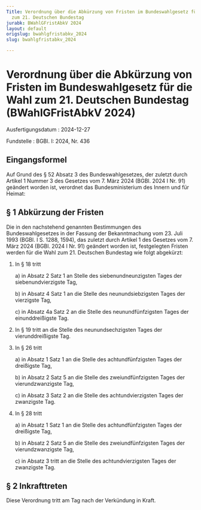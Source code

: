 ```yaml
---
Title: Verordnung über die Abkürzung von Fristen im Bundeswahlgesetz für die Wahl
  zum 21. Deutschen Bundestag
jurabk: BWahlGFristAbkV 2024
layout: default
origslug: bwahlgfristabkv_2024
slug: bwahlgfristabkv_2024

---
```


# Verordnung über die Abkürzung von Fristen im Bundeswahlgesetz für die Wahl zum 21. Deutschen Bundestag (BWahlGFristAbkV 2024)

Ausfertigungsdatum
:   2024-12-27

Fundstelle
:   BGBl. I: 2024, Nr. 436


## Eingangsformel

Auf Grund des § 52 Absatz 3 des Bundeswahlgesetzes, der zuletzt durch Artikel 1 Nummer 3 des Gesetzes vom 7. März 2024 (BGBl. 2024 I Nr. 91) geändert worden ist, verordnet das Bundesministerium des Innern und für Heimat:


## § 1 Abkürzung der Fristen

Die in den nachstehend genannten Bestimmungen des Bundeswahlgesetzes in der Fassung der Bekanntmachung vom 23. Juli 1993 (BGBl. I S. 1288, 1594), das zuletzt durch Artikel 1 des Gesetzes vom 7. März 2024 (BGBl. 2024 I Nr. 91) geändert worden ist, festgelegten Fristen werden für die Wahl zum 21. Deutschen Bundestag wie folgt abgekürzt:

1.  In § 18 tritt

    a)  in Absatz 2 Satz 1 an Stelle des siebenundneunzigsten Tages der siebenundvierzigste Tag,


    b)  in Absatz 4 Satz 1 an die Stelle des neunundsiebzigsten Tages der vierzigste Tag,


    c)  in Absatz 4a Satz 2 an die Stelle des neunundfünfzigsten Tages der einunddreißigste Tag.





2.  In § 19 tritt an die Stelle des neunundsechzigsten Tages der vierunddreißigste Tag.


3.  In § 26 tritt

    a)  in Absatz 1 Satz 1 an die Stelle des achtundfünfzigsten Tages der dreißigste Tag,


    b)  in Absatz 2 Satz 5 an die Stelle des zweiundfünfzigsten Tages der vierundzwanzigste Tag,


    c)  in Absatz 3 Satz 2 an die Stelle des achtundvierzigsten Tages der zwanzigste Tag.





4.  In § 28 tritt

    a)  in Absatz 1 Satz 1 an die Stelle des achtundfünfzigsten Tages der dreißigste Tag,


    b)  in Absatz 2 Satz 5 an die Stelle des zweiundfünfzigsten Tages der vierundzwanzigste Tag,


    c)  in Absatz 3 tritt an die Stelle des achtundvierzigsten Tages der zwanzigste Tag.








## § 2 Inkrafttreten

Diese Verordnung tritt am Tag nach der Verkündung in Kraft.

